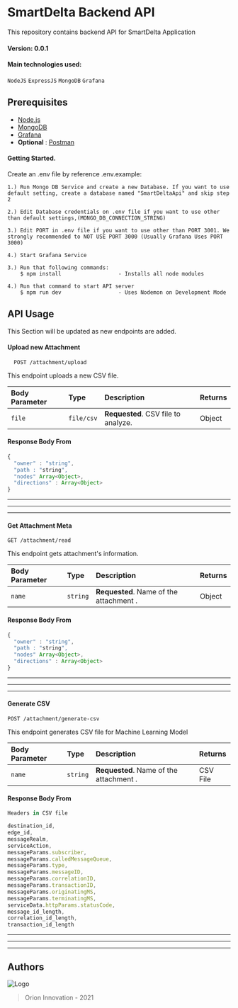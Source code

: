 
# SmartDelta Backend API

This repository contains backend API for SmartDelta Application
#### Version: 0.0.1

#### Main technologies used:

`NodeJS` `ExpressJS` `MongoDB` `Grafana`

Prerequisites
-------------
- [Node.js](https://nodejs.org/en/)
- [MongoDB](https://www.mongodb.com/)
- [Grafana](https://grafana.com/)
- **Optional** : [Postman](https://www.postman.com/)


#### Getting Started.
Create an .env file by reference .env.example:
```
1.) Run Mongo DB Service and create a new Database. If you want to use default setting, create a database named "SmartDeltaApi" and skip step 2

2.) Edit Database credentials on .env file if you want to use other than default settings,(MONGO_DB_CONNECTION_STRING)

3.) Edit PORT in .env file if you want to use other than PORT 3001. We strongly recommended to NOT USE PORT 3000 (Usually Grafana Uses PORT 3000)

4.) Start Grafana Service

3.) Run that following commands:
    $ npm install                  - Installs all node modules

4.) Run that command to start API server
    $ npm run dev                  - Uses Nodemon on Development Mode

```

## API Usage

This Section will be updated as new endpoints are added.

#### Upload new Attachment

```http
  POST /attachment/upload
```
This endpoint uploads a new CSV file.

| Body Parameter | Type     | Description                | Returns |
| :-------- | :------- | :------------------------- | :------- |
| `file` | `file/csv` | **Requested**. CSV file to analyze. | Object

#### Response Body From 
```javascript
{
  "owner" : "string",
  "path : "string",
  "nodes" Array<Object>,
  "directions" : Array<Object>
}
```

---
---
---

#### Get Attachment Meta
  ```http
  GET /attachment/read
```
This endpoint gets attachment's information.

| Body Parameter | Type     | Description                | Returns
| :-------- | :------- | :------------------------- | :-------------------------
| `name` | `string` | **Requested**. Name of the attachment . | Object

#### Response Body From 
```javascript
{
  "owner" : "string",
  "path : "string",
  "nodes" Array<Object>,
  "directions" : Array<Object>
}
```

---
---
---

#### Generate CSV
  ```http
  POST /attachment/generate-csv
```
This endpoint generates CSV file for Machine Learning Model

| Body Parameter | Type     | Description                | Returns
| :-------- | :------- | :------------------------- | :-------------------------
| `name` | `string` | **Requested**. Name of the attachment . | CSV File

#### Response Body From 
```javascript
Headers in CSV file

destination_id,
edge_id,
messageRealm,
serviceAction,
messageParams.subscriber,
messageParams.calledMessageQueue,
messageParams.type,
messageParams.messageID,
messageParams.correlationID,
messageParams.transactionID,
messageParams.originatingMS,
messageParams.terminatingMS,
serviceData.httpParams.statusCode,
message_id_length,
correlation_id_length,
transaction_id_length
```

---
---
---

## Authors


  
![Logo](https://docs.kariyer.net/job/jobtemplate/000/000/241/avatar/24111520220128041051054.jpeg)
> Orion Innovation - 2021